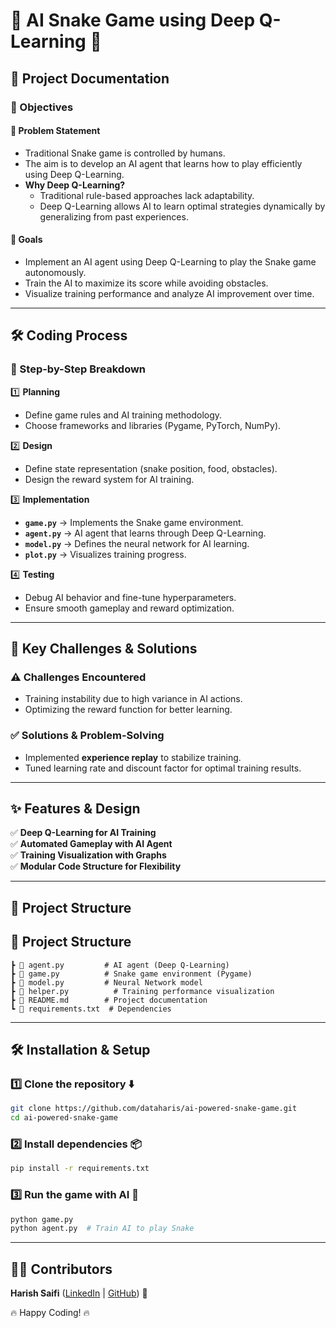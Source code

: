 # 🐍 AI Snake Game using Deep Q-Learning 🚀

## 📌 Project Documentation  

### 📍 Objectives  

#### 🎯 Problem Statement  
- Traditional Snake game is controlled by humans.  
- The aim is to develop an AI agent that learns how to play efficiently using Deep Q-Learning.  
- **Why Deep Q-Learning?**  
  - Traditional rule-based approaches lack adaptability.  
  - Deep Q-Learning allows AI to learn optimal strategies dynamically by generalizing from past experiences.  

#### 🎯 Goals  
- Implement an AI agent using Deep Q-Learning to play the Snake game autonomously.  
- Train the AI to maximize its score while avoiding obstacles.  
- Visualize training performance and analyze AI improvement over time.  

---

## 🛠️ Coding Process  

### 📌 Step-by-Step Breakdown  

1️⃣ **Planning**  
   - Define game rules and AI training methodology.  
   - Choose frameworks and libraries (Pygame, PyTorch, NumPy).  

2️⃣ **Design**  
   - Define state representation (snake position, food, obstacles).  
   - Design the reward system for AI training.  

3️⃣ **Implementation**  
   - **`game.py`** → Implements the Snake game environment.  
   - **`agent.py`** → AI agent that learns through Deep Q-Learning.  
   - **`model.py`** → Defines the neural network for AI learning.  
   - **`plot.py`** → Visualizes training progress.  

4️⃣ **Testing**  
   - Debug AI behavior and fine-tune hyperparameters.  
   - Ensure smooth gameplay and reward optimization.  

---

## 🚧 Key Challenges & Solutions  

### ⚠️ Challenges Encountered  
- Training instability due to high variance in AI actions.  
- Optimizing the reward function for better learning.  

### ✅ Solutions & Problem-Solving  
- Implemented **experience replay** to stabilize training.  
- Tuned learning rate and discount factor for optimal training results.  

---

## ✨ Features & Design  

✅ **Deep Q-Learning for AI Training**  
✅ **Automated Gameplay with AI Agent**  
✅ **Training Visualization with Graphs**  
✅ **Modular Code Structure for Flexibility**  

---

## 📂 Project Structure  

## 📂 Project Structure  
```
┣ 📜 agent.py         # AI agent (Deep Q-Learning)  
┣ 📜 game.py          # Snake game environment (Pygame)  
┣ 📜 model.py         # Neural Network model  
┣ 📜 helper.py          # Training performance visualization  
┣ 📜 README.md        # Project documentation  
┗ 📜 requirements.txt  # Dependencies  
```

---

## 🛠 Installation & Setup  

### 1️⃣ Clone the repository ⬇️  
```bash
git clone https://github.com/dataharis/ai-powered-snake-game.git
cd ai-powered-snake-game  
```

### 2️⃣ Install dependencies 📦  
```bash
pip install -r requirements.txt  
```

### 3️⃣ Run the game with AI 🤖  
```bash
python game.py   
python agent.py  # Train AI to play Snake  
```

---

## 👨‍💻 Contributors  
**Harish Saifi** ([LinkedIn](http://www.linkedin.com/in/dataharis) | [GitHub](https://github.com/dataharis)) 🚀  

🔥 Happy Coding! 🔥  
